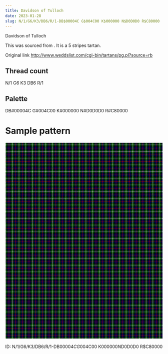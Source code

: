 ```yaml
---
title: Davidson of Tulloch
date: 2023-01-28
slug: N/1/G6/K3/DB6/R/1-DB$00004C G$004C00 K$000000 N$D0D0D0 R$C80000
---
```

Davidson of Tulloch

This was sourced from <no value>.  It is a 5 stripes tartan.

Original link http://www.weddslist.com/cgi-bin/tartans/pg.pl?source=rb

## Thread count
N/1 G6 K3 DB6 R/1

## Palette
DB#00004C G#004C00 K#000000 N#D0D0D0 R#C80000

# Sample pattern

![Tartan detail](tartan.png "N/1 G6 K3 DB6 R/1 tartan")

ID: N/1/G6/K3/DB6/R/1-DB$00004C G$004C00 K$000000 N$D0D0D0 R$C80000